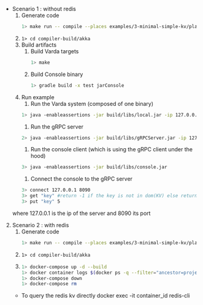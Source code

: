 * Scenario 1 : without redis
    1. Generate code
        ```bash
        1> make run -- compile --places examples/3-minimal-simple-kv/places.yml --targets examples/3-minimal-simple-kv/targets.yml --filename examples/3-minimal-simple-kv/kv.varch --impl examples/3-minimal-simple-kv/kv-wo-redis.vimpl --provenance 0
        ```
    1. ```1> cd compiler-build/akka```
    1. Build artifacts
        1. Build Varda targets
            ```bash
            1> make
            ```
        1. Build Console binary 
            ```bash
            1> gradle build -x test jarConsole
            ```
    1. Run example
        1. Run the Varda system (composed of one binary)
        ```bash
        1> java -enableassertions -jar build/libs/local.jar -ip 127.0.0.1 -p 25520 -s akka://systemProject_name@127.0.0.1:25520 -l 8080 -vp placeA 
        ```
        1. Run the gRPC server
        ```bash
        2> java -enableassertions -jar build/libs/gRPCServer.jar -ip 127.0.0.1 -p 25521 -s akka://systemProject_name@127.0.0.1:25520 -l 8080 -vp placeA 
        ```
        1. Run the console client (which is using the gRPC client under the hood)
        ```bash
        3> java -enableassertions -jar build/libs/console.jar
        ```
        1. Connect the console to the gRPC server
        ```bash
        3> connect 127.0.0.1 8090
        3> get "key" #return -1 if the key is not in dom(KV) else return the value
        3> put "key" 5
        ```
    where 127.0.0.1 is the ip of the server and 8090 its port
2. Scenario 2 : with redis
    1. Generate code
        ```bash
        1> make run -- compile --places examples/3-minimal-simple-kv/places.yml --targets examples/3-minimal-simple-kv/targets.yml --filename examples/3-minimal-simple-kv/kv.varch --impl examples/3-minimal-simple-kv/kv-redis.vimpl --provenance 0
        ```
    1. ```1> cd compiler-build/akka```
    1. 
        ```bash 
        1> docker-compose up -d --build 
        1> docker container logs $(docker ps -q --filter="ancestor=project_name-server")
        1> docker-compose down 
        1> docker-compose rm 
        ```
    * To query the redis kv directly
        docker exec -it container_id redis-cli
